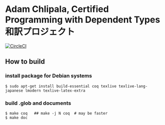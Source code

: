 # Adam Chlipala, Certified Programming with Dependent Types 和訳プロジェクト

[![CircleCI](https://circleci.com/gh/cpdt-japanese/cpdt-japanese/tree/master.svg?style=svg)](https://circleci.com/gh/cpdt-japanese/cpdt-japanese/tree/master)


## How to build

### install package for Debian systems

```
$ sudo apt-get install build-essential coq texlive texlive-lang-japanese lmodern texlive-latex-extra
```

### build .glob and documents

```
$ make coq   ## make -j N coq  # may be faster
$ make doc
```
